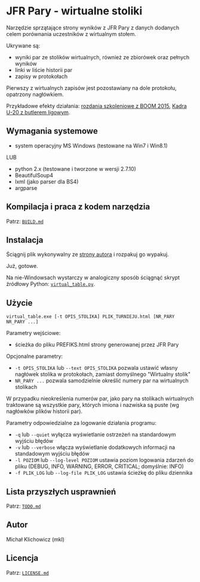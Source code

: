 
JFR Pary - wirtualne stoliki
============================

Narzędzie sprzątające strony wyników z JFR Pary z danych dodanych celem
porównania uczestników z wirtualnym stołem.

Ukrywane są:
* wyniki par ze stolików wirtualnych, również ze zbiorówek oraz pełnych wyników
* linki w liście historii par
* zapisy w protokołach

Pierwszy z wirtualnych zapisów jest pozostawiany na dole protokołu, opatrzony
nagłówkiem.

Przykładowe efekty działania:
[rozdania szkoleniowe z BOOM 2015](http://www.pzbs.pl/wyniki/boom/2015/boom_wirtualne_me.html),
[Kadra U-20 z butlerem ligowym](http://emkael.info/brydz/wyniki/2015/u20_szczyrk/ligowe.html).

Wymagania systemowe
-------------------

* system operacyjny MS Windows (testowane na Win7 i Win8.1)

LUB

* python 2.x (testowane i tworzone w wersji 2.7.10)
* BeautifulSoup4
* lxml (jako parser dla BS4)
* argparse

Kompilacja i praca z kodem narzędzia
------------------------------------

Patrz: [`BUILD.md`](BUILD.md)

Instalacja
----------

Ściągnij plik wykonywalny ze [strony autora](//emkael.github.io/_files/pary-virtual-table/virtual_table.zip)
i rozpakuj go wypakuj.

Już, gotowe.

Na nie-Windowsach wystarczy w analogiczny sposób ściągnąć skrypt źródłowy
Python: [`virtual_table.py`](src/virtual_table.py).

Użycie
------

```
virtual_table.exe [-t OPIS_STOLIKA] PLIK_TURNIEJU.html [NR_PARY NR_PARY ...]
```

Parametry wejściowe:
* ścieżka do pliku PREFIKS.html strony generowanej przez JFR Pary

Opcjonalne parametry:
* `-t OPIS_STOLIKA` lub `--text OPIS_STOLIKA` pozwala ustawić własny nagłówek
stolika w protokołach, zamiast domyślnego "Wirtualny stolik"
* `NR_PARY ...` pozwala samodzielnie określić numery par na wirtualnych stolikach

W przypadku nieokreślenia numerów par, jako pary na stolikach wirtualnych
traktowane są wszystkie pary, których imiona i nazwiska są puste (wg nagłówków
plików historii par).

Parametry odpowiedzialne za logowanie działania programu:
* `-q` lub `--quiet` wyłącza wyświetlanie ostrzeżeń na standardowym wyjściu
błędów
* `-v` lub `--verbose` włącza wyświetlanie dodatkowych informacji na standadowym
wyjściu błędów
* `-l POZIOM` lub `--log-level POZIOM` ustawia poziom logowania zdarzeń do pliku
(DEBUG, INFO, WARNING, ERROR, CRITICAL; domyślnie: INFO)
* `-f PLIK_LOG` lub `--log-file PLIK_LOG` ustawia ścieżkę do pliku dziennika


Lista przyszłych usprawnień
---------------------------

Patrz: [`TODO.md`](TODO.md)

Autor
-----

Michał Klichowicz (mkl)

Licencja
--------

Patrz: [`LICENSE.md`](LICENSE.md)
